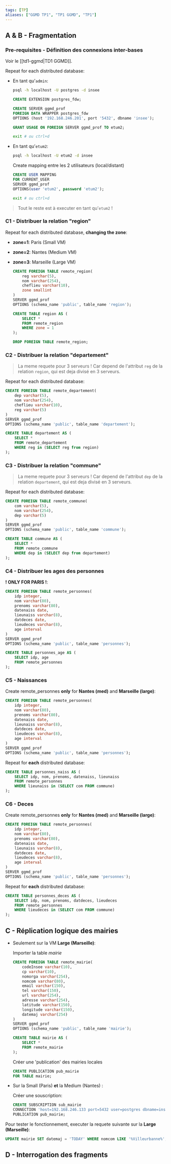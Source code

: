 ```yaml
---
tags: [TP]
aliases: ["GGMD TP1", "TP1 GGMD", "TP1"]
---
```


A & B - Fragmentation
---

### Pre-requisites - Définition des connexions inter-bases

Voir le [[td1-ggmd|TD1 GGMD]].

Repeat for each distributed database:

- En tant qu'`admin`:

	```bash
	psql -h localhost -U postgres -d insee
	```
	
	```sql
	CREATE EXTENSION postgres_fdw;
	
	CREATE SERVER ggmd_prof
	FOREIGN DATA WRAPPER postgres_fdw
	OPTIONS (host '192.168.246.201', port '5432', dbname 'insee');
	
	GRANT USAGE ON FOREIGN SERVER ggmd_prof TO etum2;
	```
	
	```bash
	exit # ou ctrl+d
	```

- En tant qu'`etum2`:

	```bash
	psql -h localhost -U etum2 -d insee
	```

	Create mapping entre les 2 utilisateurs (local/distant)
	```sql
	CREATE USER MAPPING
	FOR CURRENT_USER
	SERVER ggmd_prof
	OPTIONS(user 'etum2', password 'etum2');
	```
	
	```bash
	exit # ou ctrl+d
	```

> Tout le reste est à executer en tant qu'`etum2` !

### C1 - Distribuer la relation "region"

Repeat for each distributed database, **changing the zone**:
- **zone=1**: Paris (Small VM)
- **zone=2**: Nantes (Medium VM)
- **zone=3**: Marseille (Large VM)

	```sql
	CREATE FOREIGN TABLE remote_region(
		reg varchar(5),
		nom varchar(254),
		cheflieu varchar(10),
		zone smallint
	)
	SERVER ggmd_prof
	OPTIONS (schema_name 'public', table_name 'region');
	
	CREATE TABLE region AS (
		SELECT *
		FROM remote_region
		WHERE zone = 1
	);
	
	DROP FOREIGN TABLE remote_region;
	```

### C2 - Distribuer la relation "departement"

> La meme requete pour 3 serveurs ! Car depend de l'attribut `reg` de la relation `region`, qui est deja divisé en 3 serveurs.

Repeat for each distributed database:

```sql
CREATE FOREIGN TABLE remote_departement(
	dep varchar(5),
	nom varchar(254),
	cheflieu varchar(10),
	reg varchar(5)
)
SERVER ggmd_prof
OPTIONS (schema_name 'public', table_name 'departement');

CREATE TABLE departement AS (
	SELECT *
	FROM remote_departement
	WHERE reg in (SELECT reg from region)
);
```

### C3 - Distribuer la relation "commune"

> La meme requete pour 3 serveurs ! Car depend de l'attribut `dep` de la relation `departement`, qui est deja divisé en 3 serveurs.

Repeat for each distributed database:
```sql
CREATE FOREIGN TABLE remote_commune(
	com varchar(5),
	nom varchar(254),
	dep varchar(5)
)
SERVER ggmd_prof
OPTIONS (schema_name 'public', table_name 'commune');

CREATE TABLE commune AS (
	SELECT *
	FROM remote_commune
	WHERE dep in (SELECT dep from departement)
);
```

### C4 - Distribuer les ages des personnes
**! ONLY FOR PARIS !**:
```sql
CREATE FOREIGN TABLE remote_personnes(
	idp integer,
	nom varchar(80),
	prenoms varchar(80),
	datenaiss date,
	lieunaiss varchar(8),
	datdeces date,
	lieudeces varchar(8),
	age interval
)
SERVER ggmd_prof
OPTIONS (schema_name 'public', table_name 'personnes');

CREATE TABLE personnes_age AS (
	SELECT idp, age
	FROM remote_personnes
);
```

### C5 - Naissances

Create remote_personnes **only** for **Nantes (med)** and **Marseille (large)**:
```sql
CREATE FOREIGN TABLE remote_personnes(
	idp integer,
	nom varchar(80),
	prenoms varchar(80),
	datenaiss date,
	lieunaiss varchar(8),
	datdeces date,
	lieudeces varchar(8),
	age interval
)
SERVER ggmd_prof
OPTIONS (schema_name 'public', table_name 'personnes');
```

Repeat for **each** distributed database:
```sql
CREATE TABLE personnes_naiss AS (
	SELECT idp, nom, prenoms, datenaiss, lieunaiss
	FROM remote_personnes
	WHERE lieunaiss in (SELECT com FROM commune)
);
```

### C6 - Deces

Create remote_personnes **only** for **Nantes (med)** and **Marseille (large)**:
```sql
CREATE FOREIGN TABLE remote_personnes(
	idp integer,
	nom varchar(80),
	prenoms varchar(80),
	datenaiss date,
	lieunaiss varchar(8),
	datdeces date,
	lieudeces varchar(8),
	age interval
)
SERVER ggmd_prof
OPTIONS (schema_name 'public', table_name 'personnes');
```

Repeat for **each** distributed database:
```sql
CREATE TABLE personnes_deces AS (
	SELECT idp, nom, prenoms, datdeces, lieudeces
	FROM remote_personnes
	WHERE lieudeces in (SELECT com FROM commune)
);
```

C - Réplication logique des mairies
---

- Seulement sur la VM **Large (Marseille)**:

	Importer la table *mairie*
	```sql
	CREATE FOREIGN TABLE remote_mairie(
		codeInsee varchar(10),
		cp varchar(10),
		nomorga varchar(254),
		nomcom varchar(80),
		email varchar(150),
		tel varchar(150),
		url varchar(254),
		adresse varchar(254),
		latitude varchar(150),
		longitude varchar(150),
		datemaj varchar(254)
	)
	SERVER ggmd_prof
	OPTIONS (schema_name 'public', table_name 'mairie');
	
	CREATE TABLE mairie AS (
		SELECT *
		FROM remote_mairie
	);
	```

	Créer une 'publication' des mairies locales
	```sql
	CREATE PUBLICATION pub_mairie
	FOR TABLE mairie;
	```

- Sur la Small (Paris) **et** la Medium (Nantes) :

	Créer une souscription:
	```sql
	CREATE SUBSCRIPTION sub_mairie
	CONNECTION 'host=192.168.246.133 port=5432 user=postgres dbname=insee'
	PUBLICATION pub_mairie;
	```

Pour tester le fonctionnement, executer la requete suivante sur la **Large (Marseille)**:

```sql
UPDATE mairie SET datemaj = 'TODAY' WHERE nomcom LIKE '%Villeurbanne%';
```

D - Interrogation des fragments
---

